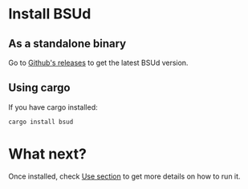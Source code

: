 # Install BSUd

## As a standalone binary

Go to [Github's releases](https://github.com/outscale/bsud/releases) to get the latest BSUd version.

## Using cargo

If you have cargo installed:
```bash
cargo install bsud
```

# What next?

Once installed, check [Use section](https://github.com/outscale/bsud/blob/main/docs/use.md) to get more details on how to run it.


